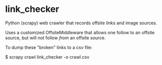 link_checker
============

Python (scrapy) web crawler that records offsite links and image sources.

Uses a customized OffsiteMiddleware that allows one follow to an offsite
source, but will not follow *from* an offsite source.

To dump these "broken" links to a csv file:

$ scrapy crawl link_checker -o crawl.csv
